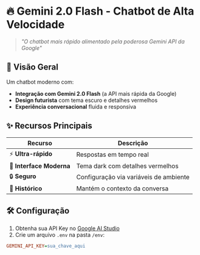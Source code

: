 # 🔥 Gemini 2.0 Flash - Chatbot de Alta Velocidade
> *"O chatbot mais rápido alimentado pela poderosa Gemini API da Google"*

## 🚀 Visão Geral
Um chatbot moderno com:
- **Integração com Gemini 2.0 Flash** (a API mais rápida da Google)
- **Design futurista** com tema escuro e detalhes vermelhos
- **Experiência conversacional** fluida e responsiva

## ✨ Recursos Principais
| Recurso | Descrição |
|---------|-----------|
| ⚡ **Ultra-rápido** | Respostas em tempo real |
| 🎨 **Interface Moderna** | Tema dark com detalhes vermelhos |
| 🔒 **Seguro** | Configuração via variáveis de ambiente |
| 💬 **Histórico** | Mantém o contexto da conversa |

## 🛠️ Configuração
1. Obtenha sua API Key no [Google AI Studio](https://aistudio.google.com)
2. Crie um arquivo `.env` na pasta `/env`:
```ini
GEMINI_API_KEY=sua_chave_aqui
